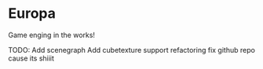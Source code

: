 # Europa
Game enging in the works!

TODO: 
Add scenegraph
Add cubetexture support
refactoring
fix github repo cause its shiiit
